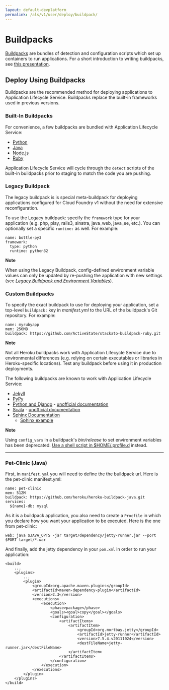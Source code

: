 ```yaml
---
layout: default-devplatform
permalink: /als/v1/user/deploy/buildpack/
---
```

<!--PUBLISHED-->

Buildpacks[](#buildpacks "Permalink to this headline")
=======================================================

[Buildpacks](https://devcenter.heroku.com/articles/buildpacks) are
bundles of detection and configuration scripts which set up containers
to run applications. For a short introduction to writing buildpacks, see
[this presentation](http://talks.codegram.com/heroku-buildpacks).

Deploy Using Buildpacks[](#deploy-using-buildpacks "Permalink to this headline")
---------------------------------------------------------------------------------

Buildpacks are the recommended method for deploying applications to
Application Lifecycle Service. Buildpacks replace the built-in frameworks used in previous versions.

### Built-In Buildpacks[](#built-in-buildpacks "Permalink to this headline")

For convenience, a few buildpacks are bundled with Application Lifecycle Service:

-   [Python](https://github.com/HP/helion-buildpack-python)
-   [Java](https://github.com/cloudfoundry/java-buildpack)
-   [Node.js](https://github.com/cloudfoundry/heroku-buildpack-nodejs)
-   [Ruby](https://github.com/HP/helion-buildpack-ruby)

Application Lifecycle Service will cycle through the `detect` scripts of
the built-in buildpacks prior to staging to match the code you are
pushing.

### Legacy Buildpack[](#legacy-buildpack "Permalink to this headline")

The legacy buildpack is is special meta-buildpack for deploying
applications configured for Cloud Foundry v1 without
the need for extensive reconfiguration.

To use the Legacy buildpack: specify the `framework` type for your application (e.g. php,
play, rails3, sinatra, java\_web, java\_ee, etc.). You can optionally
set a specific `runtime:` as well. For example:

    name: bottle-py3
    framework:
      type: python
      runtime: python32

**Note**

When using the Legacy Buildpack, config-defined environment variable
values can only be updated by re-pushing the application with new
settings (see [*Legacy Buildpack and Environment
Variables*](/als/v1/admin/reference/known-issues/#known-issues-legacy-env)).

### Custom Buildpacks[](#custom-buildpacks "Permalink to this headline")

To specify the exact buildpack to use for deploying your application,
set a top-level `buildpack:` key in *manifest.yml*
to the URL of the buildpack's Git repository. For example:

    name: myrubyapp
    mem: 256MB
    buildpack: https://github.com/ActiveState/stackato-buildpack-ruby.git

**Note**

Not all Heroku buildpacks work with Application Lifecycle Service due to environmental
differences (e.g. relying on certain executables or libraries in
Heroku-specific locations). Test any buildpack before using it in
production deployments.

The following buildpacks are known to work with Application Lifecycle Service:

-   [Jekyll](https://github.com/ActiveState/stackato-buildpack-jekyll/)
-   [PyPy](https://github.com/ActiveState/stackato-buildpack-pypy)
-   [Python and
    Django](https://github.com/heroku/heroku-buildpack-python) -
    [unofficial
    documentation](https://devcenter.heroku.com/articles/python)
-   [Scala](https://github.com/heroku/heroku-buildpack-scala) -
    [unofficial
    documentation](https://devcenter.heroku.com/categories/scala)
-   [Sphinx
    Documentation](https://github.com/craigkerstiens/heroku-buildpack-sphinx)
    -   [Sphinx example](https://github.com/Stackato-Apps/sphinx-demo)

**Note**

Using `config_vars` in a buildpack's *bin/release*
to set environment variables has been deprecated. [Use a shell script in
\$HOME/.profile.d](https://devcenter.heroku.com/articles/profiled)
instead.

* * * * *

### Pet-Clinic (Java)[](#pet-clinic-java "Permalink to this headline")

First, in `manifest.yml` you will need to define the
the buildpack url. Here is the pet-clinic manifest.yml:

    name: pet-clinic
    mem: 512M
    buildpack: https://github.com/heroku/heroku-buildpack-java.git
    services:
      ${name}-db: mysql

As it is a buildpack application, you also need to create a
`Procfile` in which you declare how you want your
application to be executed. Here is the one from pet-clinic:

    web: java $JAVA_OPTS -jar target/dependency/jetty-runner.jar --port $PORT target/*.war

And finally, add the jetty dependency in your `pom.xml` in order to run your application:

    <build>
        ...
        <plugins>
            ...
            <plugin>
                <groupId>org.apache.maven.plugins</groupId>
                <artifactId>maven-dependency-plugin</artifactId>
                <version>2.3</version>
                <executions>
                    <execution>
                        <phase>package</phase>
                        <goals><goal>copy</goal></goals>
                        <configuration>
                            <artifactItems>
                                <artifactItem>
                                    <groupId>org.mortbay.jetty</groupId>
                                    <artifactId>jetty-runner</artifactId>
                                    <version>7.5.4.v20111024</version>
                                    <destFileName>jetty-runner.jar</destFileName>
                                </artifactItem>
                            </artifactItems>
                        </configuration>
                    </execution>
                </executions>
            </plugin>
        </plugins>
    </build>